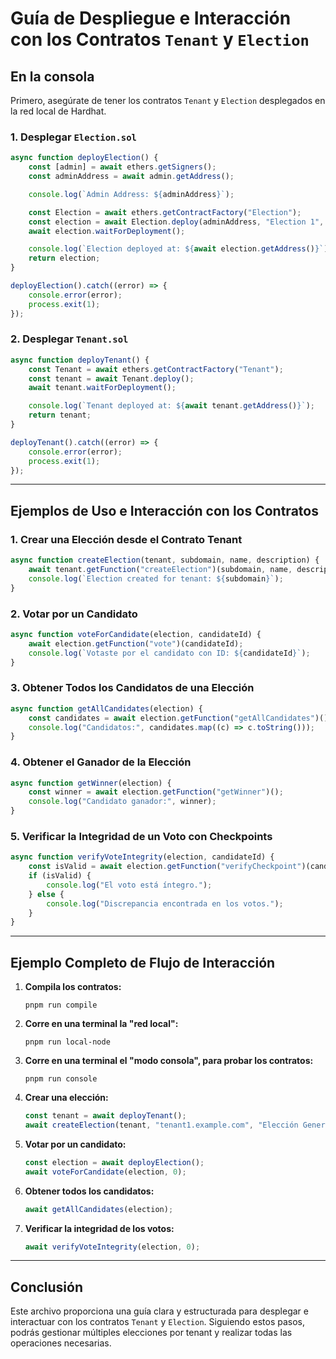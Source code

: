
# Guía de Despliegue e Interacción con los Contratos `Tenant` y `Election` 

## En la consola

Primero, asegúrate de tener los contratos `Tenant` y `Election` desplegados en la red local de Hardhat.

### 1. Desplegar `Election.sol`
```javascript
async function deployElection() {
    const [admin] = await ethers.getSigners();
    const adminAddress = await admin.getAddress();

    console.log(`Admin Address: ${adminAddress}`);

    const Election = await ethers.getContractFactory("Election");
    const election = await Election.deploy(adminAddress, "Election 1", "First Election");
    await election.waitForDeployment();

    console.log(`Election deployed at: ${await election.getAddress()}`);
    return election;
}

deployElection().catch((error) => {
    console.error(error);
    process.exit(1);
});
```

### 2. Desplegar `Tenant.sol`
```javascript
async function deployTenant() {
    const Tenant = await ethers.getContractFactory("Tenant");
    const tenant = await Tenant.deploy();
    await tenant.waitForDeployment();

    console.log(`Tenant deployed at: ${await tenant.getAddress()}`);
    return tenant;
}

deployTenant().catch((error) => {
    console.error(error);
    process.exit(1);
});
```

---

## Ejemplos de Uso e Interacción con los Contratos

### 1. Crear una Elección desde el Contrato Tenant
```javascript
async function createElection(tenant, subdomain, name, description) {
    await tenant.getFunction("createElection")(subdomain, name, description);
    console.log(`Election created for tenant: ${subdomain}`);
}
```

### 2. Votar por un Candidato
```javascript
async function voteForCandidate(election, candidateId) {
    await election.getFunction("vote")(candidateId);
    console.log(`Votaste por el candidato con ID: ${candidateId}`);
}
```

### 3. Obtener Todos los Candidatos de una Elección
```javascript
async function getAllCandidates(election) {
    const candidates = await election.getFunction("getAllCandidates")();
    console.log("Candidatos:", candidates.map((c) => c.toString()));
}
```

### 4. Obtener el Ganador de la Elección
```javascript
async function getWinner(election) {
    const winner = await election.getFunction("getWinner")();
    console.log("Candidato ganador:", winner);
}
```

### 5. Verificar la Integridad de un Voto con Checkpoints
```javascript
async function verifyVoteIntegrity(election, candidateId) {
    const isValid = await election.getFunction("verifyCheckpoint")(candidateId);
    if (isValid) {
        console.log("El voto está íntegro.");
    } else {
        console.log("Discrepancia encontrada en los votos.");
    }
}
```

---

## Ejemplo Completo de Flujo de Interacción

1. **Compila los contratos:**
   ```shell
   pnpm run compile
   ```

2. **Corre en una terminal la "red local":**
   ```shell
   pnpm run local-node
   ```

3. **Corre en una terminal el "modo consola", para probar los contratos:**
   ```shell
   pnpm run console
   ```

4. **Crear una elección:**
   ```javascript
   const tenant = await deployTenant();
   await createElection(tenant, "tenant1.example.com", "Elección General", "Descripción de la elección");
   ```

5. **Votar por un candidato:**
   ```javascript
   const election = await deployElection();
   await voteForCandidate(election, 0);
   ```

6. **Obtener todos los candidatos:**
   ```javascript
   await getAllCandidates(election);
   ```

7. **Verificar la integridad de los votos:**
   ```javascript
   await verifyVoteIntegrity(election, 0);
   ```

---

## Conclusión

Este archivo proporciona una guía clara y estructurada para desplegar e interactuar con los contratos `Tenant` y `Election`. Siguiendo estos pasos, podrás gestionar múltiples elecciones por tenant y realizar todas las operaciones necesarias.
